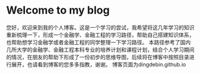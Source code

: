 # Welcome to my blog
您好，欢迎来到我的个人博客。这是一个学习的尝试，我希望将这几年学习的知识重新梳理一下，形成一个金融学、金融工程的学习路径，帮助自己搭建知识体系，也帮助想学习金融学或者金融工程的同学整理一下学习路径。
本路径参考了国内几所大学的金融学、金融工程本科专业的培养计划和课程计划，结合个人学习期间的情况，在朋友的帮助下形成了一份初步的思维导图，后续将在博客中按照目录进行展开，也请看到博客的您多多指教，谢谢。
博客页面为dingdebin.github.io
